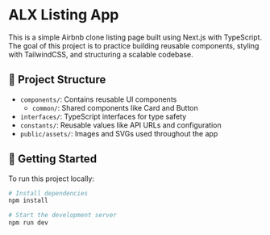 # ALX Listing App

This is a simple Airbnb clone listing page built using Next.js with TypeScript. The goal of this project is to practice building reusable components, styling with TailwindCSS, and structuring a scalable codebase.

## 📁 Project Structure

- `components/`: Contains reusable UI components
  - `common/`: Shared components like Card and Button
- `interfaces/`: TypeScript interfaces for type safety
- `constants/`: Reusable values like API URLs and configuration
- `public/assets/`: Images and SVGs used throughout the app

## 🚀 Getting Started

To run this project locally:

```bash
# Install dependencies
npm install

# Start the development server
npm run dev

